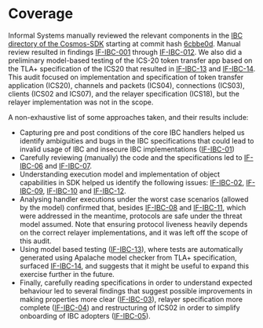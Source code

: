 # Coverage

Informal Systems manually reviewed the relevant components in
the [IBC directory of the Cosmos-SDK](https://github.com/cosmos/cosmos-sdk/tree/master/x/ibc)
starting at commit hash [6cbbe0d](https://github.com/cosmos/cosmos-sdk/commit/6cbbe0d4ef90f886dfc356979b89979ddfcd00d8). 
Manual review resulted in findings [IF-IBC-001](./IF-IBC-01.md) through
[IF-IBC-012](./IF-IBC-12.md). We also did a preliminary model-based testing of the ICS-20 token transfer app
based on the TLA+ specification of the ICS20 that resulted in [IF-IBC-13](./IF-IBC-13.md) and
[IF-IBC-14](./IF-IBC-14.md). This audit focused on implementation and 
specification of token transfer application (ICS20), channels and packets (ICS04), connections (ICS03),
clients (ICS02 and ICS07), and the relayer specification (ICS18), but the relayer implementation was not in the scope.

A non-exhaustive list of some approaches taken, and their results include:

- Capturing pre and post conditions of the core IBC handlers helped us identify ambiguities and bugs in 
the IBC specifications that could lead to invalid usage of IBC and insecure IBC implementations ([IF-IBC-01](./IF-IBC-01.md))
- Carefully reviewing (manually) the code and the specifications led to [IF-IBC-06](./IF-IBC-06.md)
  and [IF-IBC-07](./IF-IBC-07.md).
- Understanding execution model and implementation of object capabilities in SDK helped us identify the following
  issues: [IF-IBC-02](./IF-IBC-02.md), [IF-IBC-09](./IF-IBC-09.md), [IF-IBC-10](./IF-IBC-10.md) and
  [IF-IBC-12](./IF-IBC-12.md).
- Analysing handler executions under the worst case scenarios (allowed by the model) confirmed that,
  besides [IF-IBC-08](./IF-IBC-08.md) and [IF-IBC-11](./IF-IBC-11.md), which were addressed in the meantime,
  protocols are safe under the threat model assumed. Note that ensuring protocol liveness heavily depends on the 
  correct relayer implementations, and it was left off the scope of this audit.
- Using model based testing ([IF-IBC-13](./IF-IBC-13.md)), where tests are automatically generated using Apalache model checker
from TLA+ specification, surfaced [IF-IBC-14](./IF-IBC-14.md), and suggests that
it might be useful to expand this exercise further in the future.
- Finally, carefully reading specifications in order to understand expected behaviour led to several findings 
that suggest possible improvements in making properties more clear ([IF-IBC-03](./IF-IBC-03.md)), relayer
  specification more complete ([IF-IBC-04](./IF-IBC-04.md)) and restructuring of ICS02 in order to simplify onboarding
  of IBC adopters ([IF-IBC-05](./IF-IBC-05.md)).


